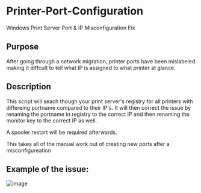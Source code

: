 # Printer-Port-Configuration
Windows Print Server Port & IP Misconfiguration Fix

## Purpose
  After going through a network migration, printer ports have been mislabeled making it diffcult to tell what IP is assigned to what printer at glance.
  
## Description
  This script will seach though your print server's registry for all printers with differeing portname compared to their IP's. 
  It will then correct the issue by renaming the portname in registry to the correct IP and then renaming the monitor key to the correct IP as well.

  A spooler restart will be required afterwards.

  This takes all of the manual work out of creating new ports after a misconfigureation

## Example of the issue:

![image](https://user-images.githubusercontent.com/43224440/149582787-4cb00cac-e570-4fa5-ac66-25b77ab8fffb.png)


